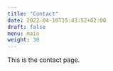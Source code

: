 ```yaml
---
title: "Contact"
date: 2022-04-10T15:43:52+02:00
draft: false
menu: main
weight: 30
---
```


This is the contact page.